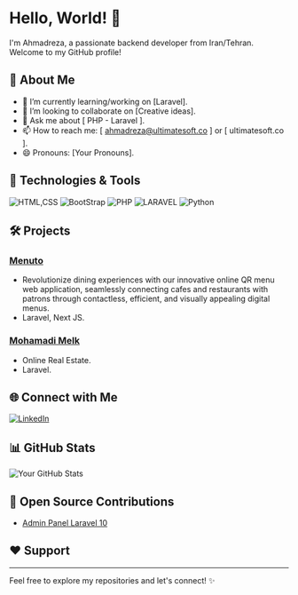 # Hello, World! 👋

I'm Ahmadreza, a passionate backend developer from Iran/Tehran. Welcome to my GitHub profile!

## 🚀 About Me

- 🌱 I’m currently learning/working on [Laravel].
- 👯 I’m looking to collaborate on [Creative ideas].
- 💬 Ask me about [ PHP - Laravel ].
- 📫 How to reach me: [ ahmadreza@ultimatesoft.co ] or [ ultimatesoft.co ].
- 😄 Pronouns: [Your Pronouns].

## 🔧 Technologies & Tools

![HTML,CSS](https://img.shields.io/badge/-Tech1-333333?style=flat&logo=tech1)
![BootStrap](https://img.shields.io/badge/-Tech2-333333?style=flat&logo=tech2)
![PHP](https://img.shields.io/badge/-Tech3-333333?style=flat&logo=tech3)
![LARAVEL](https://img.shields.io/badge/-Tech4-333333?style=flat&logo=tech4)
![Python](https://img.shields.io/badge/-Tech5-333333?style=flat&logo=tech5)
<!-- Add more technologies and tools as needed -->

## 🛠️ Projects

### [Menuto](https://menuto.app)

- Revolutionize dining experiences with our innovative online QR menu web application, seamlessly connecting cafes and restaurants with patrons through contactless, efficient, and visually appealing digital menus.
- Laravel, Next JS.

### [Mohamadi Melk](https://mohamadimelk.ir)

- Online Real Estate.
- Laravel.

<!-- Add more projects as needed -->

## 🌐 Connect with Me

[![LinkedIn](https://img.shields.io/badge/LinkedIn-YourLinkedIn-blue)](https://www.linkedin.com/in/ahmadrezaweb/)
<!-- [![Twitter](https://img.shields.io/badge/Twitter-YourTwitter-blue)](Your Twitter URL) -->
<!-- [![Portfolio](https://img.shields.io/badge/Portfolio-YourPortfolio-blue)](Your Portfolio URL) -->

## 📊 GitHub Stats

![Your GitHub Stats](https://github-readme-stats.vercel.app/api?username=Ahmadrezagh&show_icons=true&hide_title=true&hide_border=true)

<!-- Add more GitHub Stats or custom widgets as needed -->


## 🤝 Open Source Contributions

- [Admin Panel Laravel 10](git@github.com:Ahmadrezagh/AdminPanelLaravel10-Persian.git)

<!-- Add more contributions as needed -->

## ❤️ Support

<!--If you find my work helpful, consider supporting me by [buying me a coffee](Your Buy Me a Coffee Link)! -->

---

Feel free to explore my repositories and let's connect! ✨
